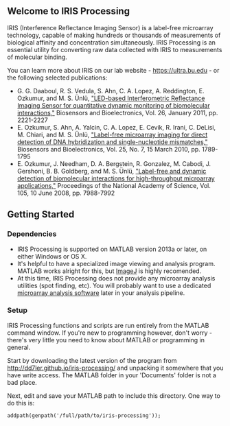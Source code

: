 ## Welcome to IRIS Processing
IRIS (Interference Reflectance Imaging Sensor) is a label-free microarray technology, capable of making hundreds or thousands of measurements of biological affinity and concentration simultaneously. IRIS Processing is an essential utility for converting raw data collected with IRIS to measurements of molecular binding. 

You can learn more about IRIS on our lab website - https://ultra.bu.edu - or the following selected publications:
* G. G. Daaboul, R. S. Vedula, S. Ahn, C. A. Lopez, A. Reddington, E. Ozkumur, and M. S. Ünlü, ["LED-based Interferometric Reflectance Imaging Sensor for quantitative dynamic monitoring of biomolecular interactions,"](http://www.sciencedirect.com/science/article/pii/S0956566310006524) Biosensors and Bioelectronics, Vol. 26, January 2011, pp. 2221-2227
* E. Ozkumur, S. Ahn, A. Yalcin, C. A. Lopez, E. Cevik, R. Irani, C. DeLisi, M. Chiari, and M. S. Ünlü, ["Label-free microarray imaging for direct detection of DNA hybridization and single-nucleotide mismatches,"](http://www.sciencedirect.com/science/article/pii/S0956566309007106) Biosensors and Bioelectronics, Vol. 25, No. 7, 15 March 2010, pp. 1789-1795 
* E. Ozkumur, J. Needham, D. A. Bergstein, R. Gonzalez, M. Cabodi, J. Gershoni, B. B. Goldberg, and M. S. Ünlü, ["Label-free and dynamic detection of biomolecular interactions for high-throughput microarray applications,"](http://www.pnas.org/content/105/23/7988) Proceedings of the National Academy of Science, Vol. 105, 10 June 2008, pp. 7988-7992

## Getting Started 

### Dependencies
* IRIS Processing is supported on MATLAB version 2013a or later, on either Windows or OS X.
* It's helpful to have a specialized image viewing and analysis program. MATLAB works alright for this, but [ImageJ](http://imagej.nih.gov/ij/) is highly recomended.
* At this time, IRIS Processing does not provide any microarray analysis utilities (spot finding, etc). You will probably want to use a dedicated [microarray analysis software](https://duckduckgo.com/?q=microarray%20analyis%20software) later in your analysis pipeline.

### Setup
IRIS Processing functions and scripts are run entirely from the MATLAB command window. If you're new to programming however, don't worry - there's very little you need to know about MATLAB or programming in general.

Start by downloading the latest version of the program from http://dd7ler.github.io/iris-processing/ and unpacking it somewhere that you have write access. The MATLAB folder in your 'Documents' folder is not a bad place.

Next, edit and save your MATLAB path to include this directory. One way to do this is:
```
addpath(genpath('/full/path/to/iris-processing'));
```

